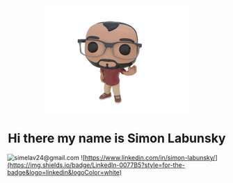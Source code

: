 <div align="center">
    <img align="center" src="pics\anim.gif" height="250"/>
    <br>
    <h1 align="center">Hi there my name is Simon Labunsky</h1>
</div>

![simelav24@gmail.com](https://img.shields.io/badge/Gmail-D14836?style=for-the-badge&logo=gmail&logoColor=white) ![https://www.linkedin.com/in/simon-labunsky/](https://img.shields.io/badge/LinkedIn-0077B5?style=for-the-badge&logo=linkedin&logoColor=white)
